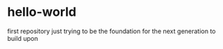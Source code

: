 # hello-world
first repository
just trying to be the foundation for the next generation to build upon
